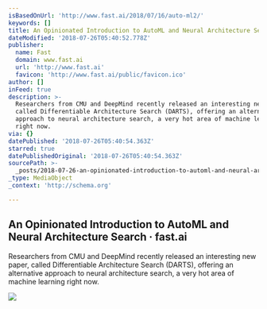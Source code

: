```yaml
---
isBasedOnUrl: 'http://www.fast.ai/2018/07/16/auto-ml2/'
keywords: []
title: An Opinionated Introduction to AutoML and Neural Architecture Search · fast.ai
dateModified: '2018-07-26T05:40:52.778Z'
publisher:
  name: Fast
  domain: www.fast.ai
  url: 'http://www.fast.ai'
  favicon: 'http://www.fast.ai/public/favicon.ico'
author: []
inFeed: true
description: >-
  Researchers from CMU and DeepMind recently released an interesting new paper,
  called Differentiable Architecture Search (DARTS), offering an alternative
  approach to neural architecture search, a very hot area of machine learning
  right now.
via: {}
datePublished: '2018-07-26T05:40:54.363Z'
starred: true
datePublishedOriginal: '2018-07-26T05:40:54.363Z'
sourcePath: >-
  _posts/2018-07-26-an-opinionated-introduction-to-automl-and-neural-architectur.md
_type: MediaObject
_context: 'http://schema.org'

---
```

<article style=""><h1>An Opinionated Introduction to AutoML and Neural Architecture Search · fast.ai</h1><p>Researchers from CMU and DeepMind recently released an interesting new paper, called Differentiable Architecture Search (DARTS), offering an alternative approach to neural architecture search, a very hot area of machine learning right now.</p><img src="http://www.fast.ai/images/neural_arch_search.jpg" /></article>